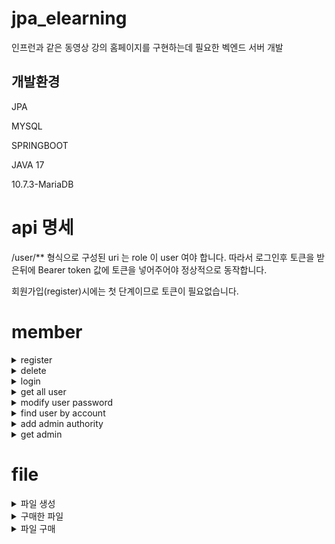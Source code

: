 # jpa_elearning

인프런과 같은 동영상 강의 홈페이지를 구현하는데 필요한 벡엔드 서버 개발
 
 ## 개발환경
 JPA
 
 MYSQL
 
 SPRINGBOOT 
 
 JAVA 17
 
 10.7.3-MariaDB
 
 # api 명세
 

  /user/** 형식으로 구성된 uri 는 role 이 user 여야 합니다. 따라서 로그인후 토큰을 받은뒤에 Bearer token 값에
토큰을 넣어주어야 정상적으로 동작합니다.

 회원가입(register)시에는 첫 단계이므로 토큰이 필요없습니다.
 
 # member  

 <details markdown="1">
<summary> register</summary>
 

 ## /register

![image](https://user-images.githubusercontent.com/42957005/215473779-0e6b6ab9-5165-403b-8601-b1f5332750d3.png)
 
</details>


 <details markdown="1">
<summary> delete</summary>
 

 ## /user/delete/{account}

 ![화면 캡처 2023-01-30 205125](https://user-images.githubusercontent.com/42957005/215470082-f5961d1e-a361-4d6a-95d7-c0dedaf0fdbc.png)
 
</details>

 

 <details markdown="1">
<summary> login</summary>
RequestBody  
 
      String account;

      String password;

      
    
 ## /login

![image](https://user-images.githubusercontent.com/42957005/215474246-5ec1e7ba-4214-43d9-a50f-04b598bdbff3.png) 
</details>



 <details markdown="1">
<summary> get all user</summary> 
 ## /user/getusers

![image](https://user-images.githubusercontent.com/42957005/215474807-a7fa38c8-7ec6-49cc-b9f9-12b05bf8e5ad.png)
</details>








 <details markdown="1">
<summary>modify user password</summary>
 

 ## /user/modify/{account}
request parameter : string password 
 
![image](https://user-images.githubusercontent.com/42957005/215475607-c8cace69-a747-454c-a7c6-549f5293060f.png)
![image](https://user-images.githubusercontent.com/42957005/215475390-2a10c67d-ef19-4c88-b231-4675d660311a.png)

</details>







 <details markdown="1">
<summary>find user by account</summary>
 

 ## /user/get
  RequestParam String account
![image](https://user-images.githubusercontent.com/42957005/215475988-287a26ec-8c2d-4048-9937-d7ba4b251fc7.png)

</details>
 





 <details markdown="1">
<summary>add admin authority</summary>
 

 ## /user/toadmin
  RequestParam String email
![image](https://user-images.githubusercontent.com/42957005/215476467-ef885108-a6fb-47cc-b703-530ab0e6579d.png)

</details>
 



 <details markdown="1">
<summary>get admin </summary>
 

 ## /user/admin/get
  RequestParam : String account
![image](https://user-images.githubusercontent.com/42957005/215477090-ca3966ea-304b-4caf-9586-fc2d68f80609.png)

</details>








# file


 <details markdown="1">
<summary> 파일 생성 </summary>
 
post 방식
##  /user/save/file
  
     RequestBody  
      String text;

      String description;

      String filepath;
     
   
    
</details>







 <details markdown="1">
<summary> 구매한 파일 </summary>
 
get 방식
## /user/boughtfiles
RequestParam String email
(사용자의 이메일) 
 
</details>


 <details markdown="1">
<summary> 파일 구매 </summary>
 
post 방식
##  /user/buy/file
  
     @RequestBody  
     
     
      String email;
      String filetext;

    
</details>


